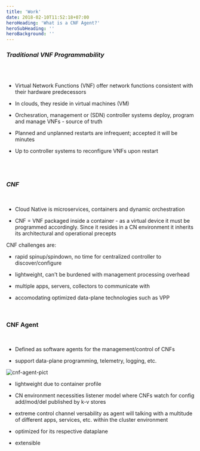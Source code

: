 ```yaml
---
title: 'Work'
date: 2018-02-10T11:52:18+07:00
heroHeading: 'What is a CNF Agent?'
heroSubHeading: ''
heroBackground: ''
---
```


### _Traditional VNF Programmability_
</br>
</br>

- Virtual Network Functions (VNF) offer network functions consistent with their hardware predecessors

- In clouds, they reside in virtual machines (VM)

- Orchesration, management or (SDN) controller systems deploy, program and manage VNFs - source of truth

- Planned and unplanned restarts are infrequent; accepted it will be minutes

- Up to controller systems to reconfigure VNFs upon restart

</br>
</br>


### _CNF_
</br>


- Cloud Native is microservices, containers and dynamic orchestration

- CNF = VNF packaged inside a container - as a virtual device it must be programmed accordingly. Since it resides in a CN environment it inherits its architectural and operational precepts

CNF challenges are:

- rapid spinup/spindown, no time for centralized controller to discover/configure

- lightweight, can't be burdened with management processing overhead

- multiple apps, servers, collectors to communicate with

- accomodating optimized data-plane technologies such as VPP

</br>

### CNF Agent
</br>

- Defined as software agents for the management/control of CNFs

- support data-plane programming, telemetry, logging, etc.

![cnf-agent-pict](/images/ligato-cnf-agent-pict.png)

- lightweight due to container profile

- CN environment necessities listener model where CNFs watch for config add/mod/del published by k-v stores

- extreme control channel versability as agent will talking with a multitude of different apps, services, etc. within the cluster environment

- optimized for its respective dataplane

- extensible





